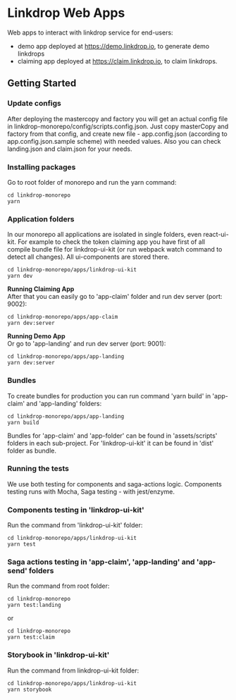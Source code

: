 # Linkdrop Web Apps
Web apps to interact with linkdrop service for end-users: 
- demo app deployed at https://demo.linkdrop.io, to generate demo linkdrops
- claiming app deployed at https://claim.linkdrop.io, to claim linkdrops. 

## Getting Started

### Update configs
After deploying the mastercopy and factory you will get an actual config file in linkdrop-monorepo/config/scripts.config.json.
Just copy masterCopy and factory from that config, and create new file - app.config.json (according to app.config.json.sample scheme) with needed values. Also you can check landing.json and claim.json for your needs.

### Installing packages
Go to root folder of monorepo and run the yarn command:
```
cd linkdrop-monorepo
yarn
```

### Application folders
In our monorepo all applications are isolated in single folders, even react-ui-kit. For example to check the token claiming app you have first of all compile bundle file for linkdrop-ui-kit (or run webpack watch command to detect all changes). All ui-components are stored there.
```
cd linkdrop-monorepo/apps/linkdrop-ui-kit
yarn dev
```

**Running Claiming App**  
After that you can easily go to 'app-claim' folder and run dev server (port: 9002):
```
cd linkdrop-monorepo/apps/app-claim
yarn dev:server
```

**Running Demo App**  
Or go to 'app-landing' and run dev server (port: 9001):
```
cd linkdrop-monorepo/apps/app-landing
yarn dev:server
```

### Bundles
To create bundles for production you can run command 'yarn build' in 'app-claim' and 'app-landing' folders:
```
cd linkdrop-monorepo/apps/app-landing
yarn build
```

Bundles for 'app-claim' and 'app-folder' can be found in 'assets/scripts' folders in each sub-project. For 'linkdrop-ui-kit' it can be found in 'dist' folder as bundle.


### Running the tests
We use both testing for components and saga-actions logic. Components testing runs with Mocha, Saga testing - with jest/enzyme.

### Components testing in 'linkdrop-ui-kit'
Run the command from 'linkdrop-ui-kit' folder:
```
cd linkdrop-monorepo/apps/linkdrop-ui-kit
yarn test
```

### Saga actions testing in 'app-claim', 'app-landing' and 'app-send' folders
Run the command from root folder:
```
cd linkdrop-monorepo
yarn test:landing
```
or
```
cd linkdrop-monorepo
yarn test:claim
```

### Storybook in 'linkdrop-ui-kit'
Run the command from linkdrop-ui-kit folder:
```
cd linkdrop-monorepo/apps/linkdrop-ui-kit
yarn storybook
```
